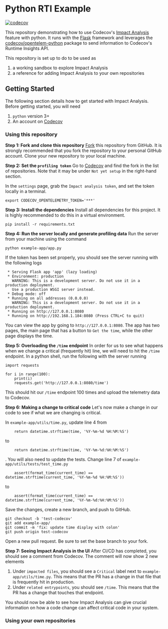 # Python RTI Example

[![codecov](https://codecov.io/gh/codecov/python-rti-example/branch/main/graph/badge.svg?token=pjzL5RLQL1)](https://codecov.io/gh/codecov/python-rti-example)

This repository demonstrating how to use Codecov's [Impact Analysis](https://about.codecov.io/product/feature/impact-analysis/) feature with python. It runs with the [Flask](https://flask.palletsprojects.com/en/2.1.x/) framework and leverages the [codecov/opentelem-python](https://github.com/codecov/opentelem-python) package to send information to Codecov's Runtime Insights API.

This repository is set up to do to be used as
1. a working sandbox to explore Impact Analysis
1. a reference for adding Impact Analysis to your own repositories

## Getting Started

The following section details how to get started with Impact Analysis. Before getting started, you will need
1. `python` version 3+
2. An account on [Codecov](https://about.codecov.com)

### Using this repository

**Step 1: Fork and clone this repository**
[Fork](https://docs.github.com/en/get-started/quickstart/fork-a-repo#forking-a-repository) this repository from GitHub. It is strongly recommended that you fork the repository to your personal GitHub account.
Clone your new repository to your local machine.

**Step 2: Set the `profiling token`**
Go to [Codecov](https://app.codecov.io/gh) and find the fork in the list of repositories. Note that it may be under `Not yet setup` in the right-hand section.

In the `settings` page, grab the `Impact analysis token`, and set the token locally in a terminal.
```
export CODECOV_OPENTELEMETRY_TOKEN='***'
```

**Step 3: Install the dependencies**
Install all dependencies for this project. It is highly recommended to do this in a virtual environment.
```
pip install -r requirements.txt
```

**Step 4: Run the server locally and generate profiling data**
Run the server from your machine using the command
```
python example-app/app.py
```
If the token has been set properly, you should see the server running with the following logs
```
 * Serving Flask app 'app' (lazy loading)
 * Environment: production
   WARNING: This is a development server. Do not use it in a production deployment.
   Use a production WSGI server instead.
 * Debug mode: off
 * Running on all addresses (0.0.0.0)
   WARNING: This is a development server. Do not use it in a production deployment.
 * Running on http://127.0.0.1:8080
 * Running on http://192.168.1.184:8080 (Press CTRL+C to quit)
```

You can view the app by going to `http://127.0.0.1:8080`.
The app has two pages, the main page that has a button to `Get the time`, while the other page displays the time.

**Step 5: Overloading the `/time` endpoint**
In order for us to see what happens when we change a critical (frequently hit) line, we will need to hit the `/time` endpoint. In a python shell, run the following with the server running
```
import requests

for i in range(100):
    print(i)
    requests.get('http://127.0.0.1:8080/time')
```
This should hit our `/time` endpoint 100 times and upload the telemetry data to Codecov.

**Step 6: Making a change to critical code**
Let's now make a change in our code to see if what we are changing is critical.

In `example-app/utils/time.py`, update line 4 from
```
    return datetime.strftime(time, '%Y-%m-%d %H:%M:%S')
```
to
```
    return datetime.strftime(time, '%Y-%m-%d:%H:%M:%S')
```
.
You will also need to update the tests. Change line 7 of `example-app/utils/tests/test_time.py`
```
    assert(format_time(current_time) == datetime.strftime(current_time, '%Y-%m-%d %H:%M:%S'))
```
to
```
    assert(format_time(current_time) == datetime.strftime(current_time, '%Y-%m-%d:%H:%M:%S'))
```

Save the changes, create a new branch, and push to GitHub.
```
git checkout -b 'test-codecov'
git add example-app/
git commit -m 'fix: update time display with colon'
git push origin test-codecov
```
Open a new pull request. Be sure to set the base branch to your fork.

**Step 7: Seeing Impact Analysis in the UI**
After CI/CD has completed, you should see a comment from Codecov. The comment will now show 2 new elements

1. Under `impacted files`, you should see a `Critical` label next to `example-app/utils/time.py`. This means that the PR has a change in that file that is frequently hit in production.
2. Under `related entrypoints`, you should see `/time`. This means that the PR has a change that touches that endpoint.

You should now be able to see how Impact Analysis can give crucial information on how a code change can affect critical code in your system.

### Using your own repositories
